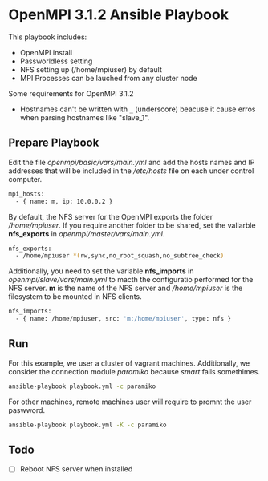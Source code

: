 # OpenMPI 3.1.2 Ansible Playbook

This playbook includes:

* OpenMPI install
* Passworldless setting
* NFS setting up (/home/mpiuser) by default
* MPI Processes can be lauched from any cluster node

Some requirements for OpenMPI 3.1.2

* Hostnames can't be written with ```_``` (underscore) beacuse it cause erros when parsing hostnames like "slave_1".

## Prepare Playbook

Edit the file *openmpi/basic/vars/main.yml* and add the hosts names and IP addresses that will be included in the */etc/hosts* file on each under control computer.

```sh
mpi_hosts:
  - { name: m, ip: 10.0.0.2 }
```

By default, the NFS server for the OpenMPI exports the folder  */home/mpiuser*. If you require another folder to be shared, set the valiarble **nfs_exports** in  *openmpi/master/vars/main.yml*.

```sh
nfs_exports:
  - /home/mpiuser *(rw,sync,no_root_squash,no_subtree_check)
```

Additionally, you need to set the variable **nfs_imports** in *openmpi/slave/vars/main.yml* to macth the configuratio performed for the NFS server. **m** is the name of the NFS server and */home/mpiuser* is the filesystem to be mounted in NFS clients.

```sh
nfs_imports:
  - { name: /home/mpiuser, src: 'm:/home/mpiuser', type: nfs }
```

## Run

For this example, we user a cluster of vagrant machines. Additionally, we consider the connection module *paramiko* because *smart* fails somethimes.

```sh
ansible-playbook playbook.yml -c paramiko 
```

For other machines, remote machines user will require to promnt the user paswword.

```sh
ansible-playbook playbook.yml -K -c paramiko 
```

## Todo 

- [ ] Reboot NFS server when installed

